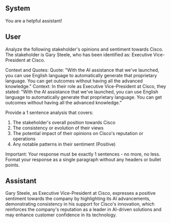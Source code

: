## System

You are a helpful assistant!

## User


Analyze the following stakeholder's opinions and sentiment towards Cisco. The stakeholder is Gary Steele, who has been identified as: Executive Vice-President at Cisco.

Context and Quotes:
Quote: "With the AI assistance that we've launched, you can use English language to automatically generate that proprietary language. You can get outcomes without having all the advanced knowledge."
Context: In their role as Executive Vice-President at Cisco, they stated: "With the AI assistance that we've launched, you can use English language to automatically generate that proprietary language. You can get outcomes without having all the advanced knowledge."

Provide a 1 sentence analysis that covers:
1. The stakeholder's overall position towards Cisco
2. The consistency or evolution of their views
3. The potential impact of their opinions on Cisco's reputation or operations
4. Any notable patterns in their sentiment (Positive)

Important: Your response must be exactly 1 sentences - no more, no less.
Format your response as a single paragraph without any headers or bullet points.


## Assistant

Gary Steele, as Executive Vice-President at Cisco, expresses a positive sentiment towards the company by highlighting its AI advancements, demonstrating consistency in his support for Cisco's innovation, which reinforces the company's reputation as a leader in AI-driven solutions and may enhance customer confidence in its technology.


